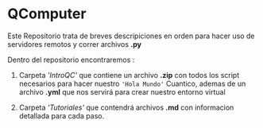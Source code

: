# QComputer

Este Repositorio trata de breves descripiciones en orden para hacer uso de servidores remotos y correr archivos __.py__

Dentro del repositorio encontraremos : 
1. Carpeta _'IntroQC'_ que contiene un archivo __.zip__ con todos los script necesarios para hacer nuestro ``'Hola Mundo'`` Cuantico, ademas de un archivo __.yml__ que nos servirá para crear nuestro entorno virtual

2. Carpeta _'Tutoriales'_ que contendrá archivos __.md__ con informacion detallada para cada paso. 